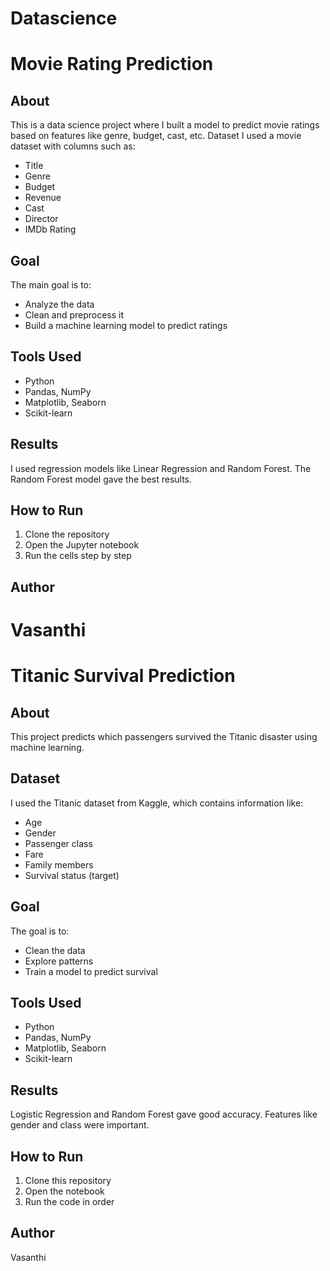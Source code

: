 # Datascience
# Movie Rating Prediction
## About
This is a data science project where I built a model to predict movie ratings based on features like genre, budget, cast, etc.
 Dataset
I used a movie dataset with columns such as:
- Title
- Genre
- Budget
- Revenue
- Cast
- Director
- IMDb Rating

## Goal
The main goal is to:
- Analyze the data
- Clean and preprocess it
- Build a machine learning model to predict ratings

## Tools Used
- Python
- Pandas, NumPy
- Matplotlib, Seaborn
- Scikit-learn
## Results
I used regression models like Linear Regression and Random Forest. The Random Forest model gave the best results.
## How to Run
1. Clone the repository
2. Open the Jupyter notebook
3. Run the cells step by step

## Author
Vasanthi
===========================================================================================================================================================================
# Titanic Survival Prediction

## About
This project predicts which passengers survived the Titanic disaster using machine learning.

## Dataset
I used the Titanic dataset from Kaggle, which contains information like:
- Age
- Gender
- Passenger class
- Fare
- Family members
- Survival status (target)

## Goal
The goal is to:
- Clean the data
- Explore patterns
- Train a model to predict survival

## Tools Used
- Python
- Pandas, NumPy
- Matplotlib, Seaborn
- Scikit-learn

## Results
Logistic Regression and Random Forest gave good accuracy. Features like gender and class were important.

## How to Run
1. Clone this repository
2. Open the notebook
3. Run the code in order

## Author
Vasanthi
